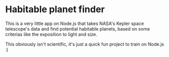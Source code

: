 # Habitable planet finder

This is a very little app on Node.js that takes NASA's Kepler space telescope's data and find potential habitable planets, based on some criterias like the exposition to light and size.

This obviously isn't scientific, it's just a quick fun project to train on Node.js :)
